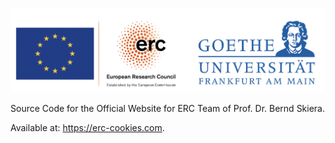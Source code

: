 ![](https://raw.githubusercontent.com/goethe-university-erc-team/website/main/static/img/logo-erc-goethe.png)

Source Code for the Official Website for ERC Team of Prof. Dr. Bernd Skiera.

Available at: <https://erc-cookies.com>.
